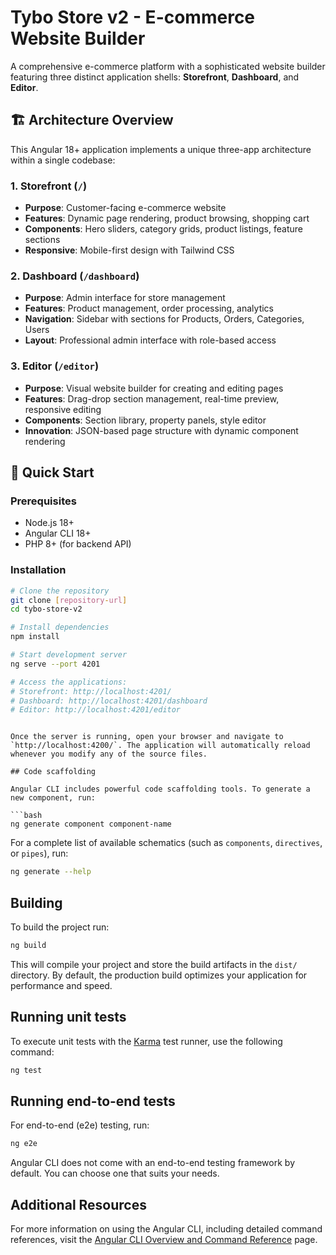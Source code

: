 # Tybo Store v2 - E-commerce Website Builder

A comprehensive e-commerce platform with a sophisticated website builder featuring three distinct application shells: **Storefront**, **Dashboard**, and **Editor**.

## 🏗️ Architecture Overview

This Angular 18+ application implements a unique three-app architecture within a single codebase:

### 1. **Storefront** (`/`)
- **Purpose**: Customer-facing e-commerce website
- **Features**: Dynamic page rendering, product browsing, shopping cart
- **Components**: Hero sliders, category grids, product listings, feature sections
- **Responsive**: Mobile-first design with Tailwind CSS

### 2. **Dashboard** (`/dashboard`)
- **Purpose**: Admin interface for store management
- **Features**: Product management, order processing, analytics
- **Navigation**: Sidebar with sections for Products, Orders, Categories, Users
- **Layout**: Professional admin interface with role-based access

### 3. **Editor** (`/editor`)
- **Purpose**: Visual website builder for creating and editing pages
- **Features**: Drag-drop section management, real-time preview, responsive editing
- **Components**: Section library, property panels, style editor
- **Innovation**: JSON-based page structure with dynamic component rendering

## 🚀 Quick Start

### Prerequisites
- Node.js 18+
- Angular CLI 18+
- PHP 8+ (for backend API)

### Installation
```bash
# Clone the repository
git clone [repository-url]
cd tybo-store-v2

# Install dependencies
npm install

# Start development server
ng serve --port 4201

# Access the applications:
# Storefront: http://localhost:4201/
# Dashboard: http://localhost:4201/dashboard
# Editor: http://localhost:4201/editor
```
```

Once the server is running, open your browser and navigate to `http://localhost:4200/`. The application will automatically reload whenever you modify any of the source files.

## Code scaffolding

Angular CLI includes powerful code scaffolding tools. To generate a new component, run:

```bash
ng generate component component-name
```

For a complete list of available schematics (such as `components`, `directives`, or `pipes`), run:

```bash
ng generate --help
```

## Building

To build the project run:

```bash
ng build
```

This will compile your project and store the build artifacts in the `dist/` directory. By default, the production build optimizes your application for performance and speed.

## Running unit tests

To execute unit tests with the [Karma](https://karma-runner.github.io) test runner, use the following command:

```bash
ng test
```

## Running end-to-end tests

For end-to-end (e2e) testing, run:

```bash
ng e2e
```

Angular CLI does not come with an end-to-end testing framework by default. You can choose one that suits your needs.

## Additional Resources

For more information on using the Angular CLI, including detailed command references, visit the [Angular CLI Overview and Command Reference](https://angular.dev/tools/cli) page.
